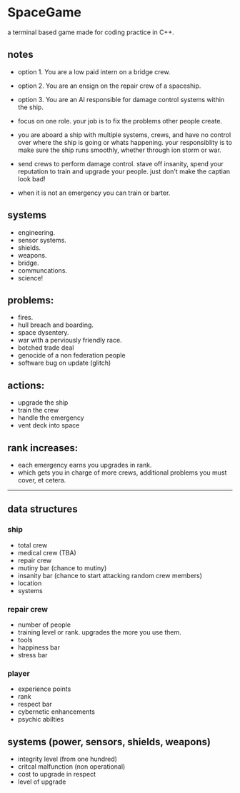 # SpaceGame
a terminal based game made for coding practice in C++.

## notes
- option 1. You are a low paid intern on a bridge crew.
- option 2. You are an ensign on the repair crew of a spaceship.
- option 3. You are an AI responsible for damage control systems within the ship.

- focus on one role.  your job is to fix the problems other people create.

- you are aboard a ship with multiple systems, crews, and have no control over where the ship is going or whats happening.  your responsiblity is to make sure the ship runs smoothly, whether through ion storm or war.

- send crews to perform damage control.  stave off insanity, spend your reputation to train and upgrade your people.  just don't make the captian look bad!  

- when it is not an emergency you can train or barter.


## systems
- engineering.
- sensor systems.
- shields.
- weapons.
- bridge.
- communcations.
- science!


## problems:
- fires.
- hull breach and boarding.
- space dysentery.
- war with a perviously friendly race.
- botched trade deal
- genocide of a non federation people
- software bug on update (glitch)


## actions:
- upgrade the ship
- train the crew
- handle the emergency
- vent deck into space


## rank increases:
- each emergency earns you upgrades in rank.  
- which gets you in charge of more crews, additional problems you must cover, et cetera.

---

## data structures

### ship
- total crew
- medical crew (TBA)
- repair crew
- mutiny bar (chance to mutiny)
- insanity bar (chance to start attacking random crew members)
- location 
- systems

### repair crew
- number of people
- training level or rank.  upgrades the more you use them.
- tools 
- happiness bar
- stress bar

### player
- experience points
- rank
- respect bar
- cybernetic enhancements
- psychic abilties

## systems (power, sensors, shields, weapons)
- integrity level (from one hundred)
- critcal malfunction (non operational)
- cost to upgrade in respect
- level of upgrade



